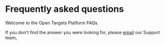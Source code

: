 # Frequently asked questions

Welcome to the Open Targets Platform FAQs.

If you don't find the answer you were looking for, please [email](mailto:support@targetvalidation.org) our Support team[.](mailto:support@targetvalidation.org)

